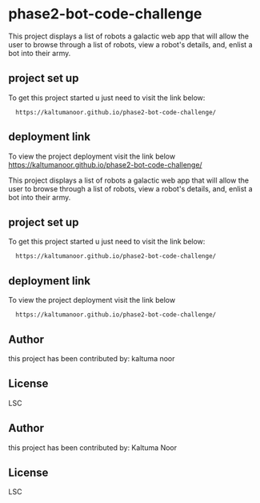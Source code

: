 # phase2-bot-code-challenge


This project displays a list of robots a galactic web app that will allow the user to browse through a list of robots, view a robot's details, and, enlist a bot into their army.

## project set up

To get this project started u just need to visit the link below:

      https://kaltumanoor.github.io/phase2-bot-code-challenge/

## deployment link

To view the project deployment visit the link below 
      https://kaltumanoor.github.io/phase2-bot-code-challenge/

This project displays a list of robots a galactic web app that will allow the user to browse through a list of robots, view a robot's details, and, enlist a bot into their army.

## project set up

To get this project started u just need to visit the link below:

      https://kaltumanoor.github.io/phase2-bot-code-challenge/

## deployment link

To view the project deployment visit the link below 

      https://kaltumanoor.github.io/phase2-bot-code-challenge/
## Author
this project has been contributed by: kaltuma noor

## License
LSC



## Author
this project has been contributed by: Kaltuma Noor

## License
LSC

